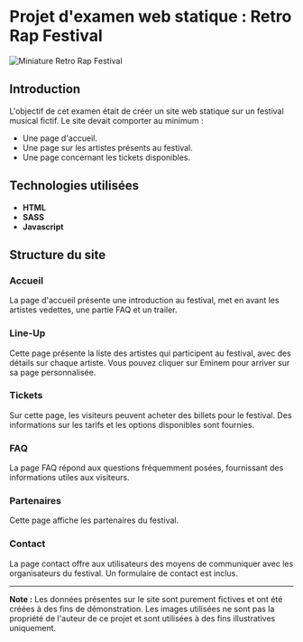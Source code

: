 
# Projet d'examen web statique : Retro Rap Festival

![Miniature Retro Rap Festival](https://fabiogentile.me/thumbnail/retrorapfestival.png)

## Introduction

L'objectif de cet examen était de créer un site web statique sur un festival musical fictif. Le site devait comporter au minimum :
- Une page d'accueil.
- Une page sur les artistes présents au festival.
- Une page concernant les tickets disponibles.

## Technologies utilisées

- **HTML** 
- **SASS**
- **Javascript** 

## Structure du site


### Accueil
La page d'accueil présente une introduction au festival, met en avant les artistes vedettes, une partie FAQ et un trailer. 

### Line-Up
Cette page présente la liste des artistes qui participent au festival, avec des détails sur chaque artiste. Vous pouvez cliquer sur Eminem pour arriver sur sa page personnalisée.

### Tickets 
Sur cette page, les visiteurs peuvent acheter des billets pour le festival. Des informations sur les tarifs et les options disponibles sont fournies. 

### FAQ 
La page FAQ répond aux questions fréquemment posées, fournissant des informations utiles aux visiteurs.

### Partenaires 
Cette page affiche les partenaires du festival. 

### Contact 
La page contact offre aux utilisateurs des moyens de communiquer avec les organisateurs du festival. Un formulaire de contact est inclus. 

---
**Note :** Les données présentes sur le site sont purement fictives et ont été créées à des fins de démonstration. Les images utilisées ne sont pas la propriété de l'auteur de ce projet et sont utilisées à des fins illustratives uniquement.
